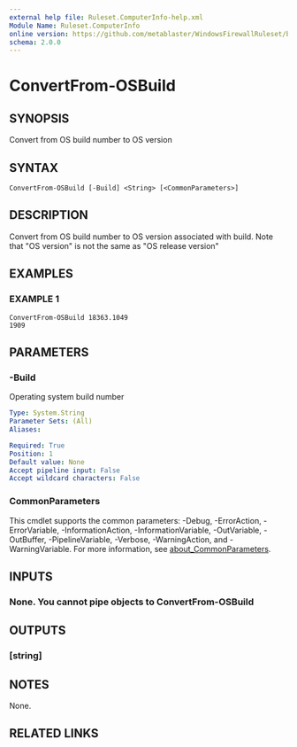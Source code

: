 ```yaml
---
external help file: Ruleset.ComputerInfo-help.xml
Module Name: Ruleset.ComputerInfo
online version: https://github.com/metablaster/WindowsFirewallRuleset/blob/master/Modules/Ruleset.ComputerInfo/Help/en-US/ConvertFrom-OSBuild.md
schema: 2.0.0
---
```


# ConvertFrom-OSBuild

## SYNOPSIS

Convert from OS build number to OS version

## SYNTAX

```none
ConvertFrom-OSBuild [-Build] <String> [<CommonParameters>]
```

## DESCRIPTION

Convert from OS build number to OS version associated with build.
Note that "OS version" is not the same as "OS release version"

## EXAMPLES

### EXAMPLE 1

```none
ConvertFrom-OSBuild 18363.1049
1909
```

## PARAMETERS

### -Build

Operating system build number

```yaml
Type: System.String
Parameter Sets: (All)
Aliases:

Required: True
Position: 1
Default value: None
Accept pipeline input: False
Accept wildcard characters: False
```

### CommonParameters

This cmdlet supports the common parameters: -Debug, -ErrorAction, -ErrorVariable, -InformationAction, -InformationVariable, -OutVariable, -OutBuffer, -PipelineVariable, -Verbose, -WarningAction, and -WarningVariable. For more information, see [about_CommonParameters](http://go.microsoft.com/fwlink/?LinkID=113216).

## INPUTS

### None. You cannot pipe objects to ConvertFrom-OSBuild

## OUTPUTS

### [string]

## NOTES

None.

## RELATED LINKS
